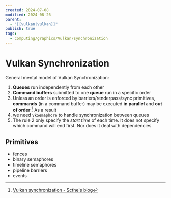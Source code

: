 ```yaml
---
created: 2024-07-08
modified: 2024-08-26
parent:
  - "[[vulkan|vulkan]]"
publish: true
tags:
  - computing/graphics/Vulkan/synchronization
---
```


# Vulkan Synchronization

General mental model of Vulkan Synchronization:
1. **Queues** run independently from each other
2. **Command buffers** submitted to one **queue** run in a specific order
3. Unless an order is enforced by barriers/renderpass/sync primitives, **commands** (in a command buffer) may be executed **in parallel** and **out of order** [^1]
As a result
1. we need `VkSemaphore` to handle synchronization between queues
2. The rule 2 only specify the *start time* of each time. It does not specify which command will end first. Nor does it deal with dependencies

## Primitives
- fences
- binary semaphores
- timeline semaphores
- pipeline barriers
- events


[^1]: [Vulkan synchronization - Scthe's blog](https://www.sctheblog.com/blog/vulkan-synchronization/#vulkan-synchronization-rules)